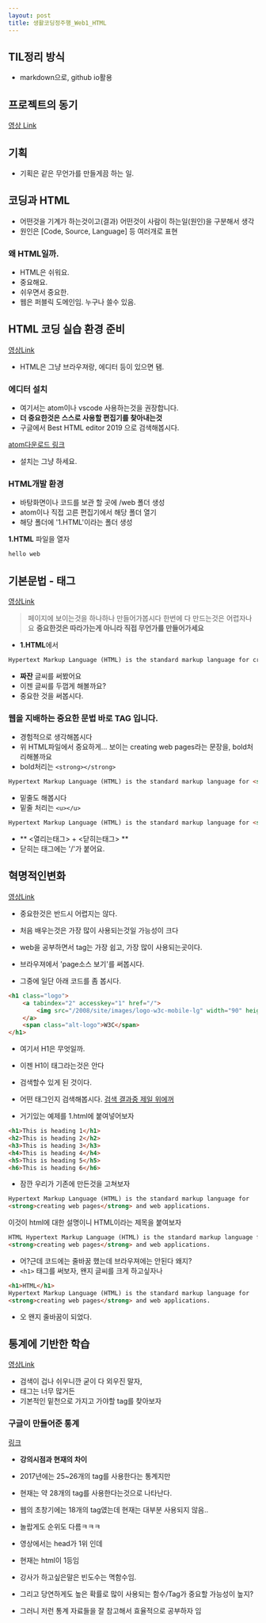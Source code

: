 ```yaml
---
layout: post
title: 생활코딩정주행_Web1_HTML
---
```


## TIL정리 방식

- markdown으로, github io활용

## 프로젝트의 동기

[영상 Link](https://opentutorials.org/course/3084/18437)

## 기획

- 기획은 같은 무언가를 만들게끔 하는 일.

## 코딩과 HTML

- 어떤것을 기계가 하는것이고(결과) 어떤것이 사람이 하는일(원인)을 구분해서 생각
- 원인은 [Code, Source, Language] 등 여러개로 표현

### 왜 HTML일까.

- HTML은 쉬워요.
- 중요해요.
- 쉬우면서 중요한.
- 웹은 퍼블릭 도메인임. 누구나 쓸수 있음.

## HTML 코딩 실습 환경 준비

[영상Link](https://opentutorials.org/course/3084/18448)

- HTML은 그냥 브라우져랑, 에디터 등이 있으면 됌.

### 에디터 설치

- 여기서는 atom이나 vscode 사용하는것을 권장합니다.
- **더 중요한것은 스스로 사용할 편집기를 찾아내는것**
- 구글에서 Best HTML editor 2019 으로 검색해봅시다.

[atom다운로드 링크](https://atom.io)

- 설치는 그냥 하세요.

### HTML개발 환경

- 바탕화면이나 코드를 보관 할 곳에 /web 폴더 생성
- atom이나 직접 고른 편집기에서 해당 폴더 열기
- 해당 폴더에 '1.HTML'이라는 폴더 생성

**1.HTML** 파일을 열자

```HTML
hello web
```

## 기본문법 - 태그

[영상Link](https://opentutorials.org/course/3084/18392)

> 페이지에 보이는것을 하나하나 만들어가봅시다
> 한번에 다 만드는것은 어렵자나요
> **중요한것은 따라가는게 아니라 직접 무언가를 만들어가세요**

- **1.HTML**에서

```HTML
Hypertext Markup Language (HTML) is the standard markup language for creating web pages and web applications.
```

- **짜잔** 글씨를 써봤어요
- 이젠 글씨를 두껍게 해볼까요?
- 중요한 것을 써봅시다.

### 웹을 지배하는 중요한 문법 바로 TAG 입니다.

- 경험적으로 생각해봅시다
- 위 HTML파일에서 중요하게... 보이는 creating web pages라는 문장을, bold처리해볼까요
- bold처리는 `<strong></strong>`

```HTML
Hypertext Markup Language (HTML) is the standard markup language for <strong>creating web pages</strong> and web applications.
```

- 밑줄도 해봅시다
- 밑줄 처리는 `<u></u>`

```HTML
Hypertext Markup Language (HTML) is the standard markup language for <strong>creating <u>web</u> pages</strong> and web applications.
```

- ** <열리는태그> + <닫히는태그> **
- 닫히는 태그에는 '/'가 붙어요.

## 혁명적인변화

[영상Link](https://opentutorials.org/course/3084/18400)

- 중요한것은 반드시 어렵지는 않다.
- 처음 배우는것은 가장 많이 사용되는것일 가능성이 크다
- web을 공부하면서 tag는 가장 쉽고, 가장 많이 사용되는곳이다.

- 브라우져에서 'page소스 보기'를 써봅시다.
- 그중에 일단 아래 코드를 좀 봅시다.

```HTML
<h1 class="logo">
    <a tabindex="2" accesskey="1" href="/">
        <img src="/2008/site/images/logo-w3c-mobile-lg" width="90" height="53" alt="W3C" />
    </a>
    <span class="alt-logo">W3C</span>
</h1>
```

- 여기서 H1은 무엇일까.
- 이젠 H1이 태그라는것은 안다
- 검색할수 있게 된 것이다.

- 어떤 태그인지 검색해봅시다.
  [검색 결과중 제일 위에꺼](https://www.w3schools.com/tags/tag_hn.asp)

- 거기있는 예제를 1.html에 붙여넣어보자

```html
<h1>This is heading 1</h1>
<h2>This is heading 2</h2>
<h3>This is heading 3</h3>
<h4>This is heading 4</h4>
<h5>This is heading 5</h5>
<h6>This is heading 6</h6>
```

- 잠깐 우리가 기존에 만든것을 고쳐보자

```html
Hypertext Markup Language (HTML) is the standard markup language for
<strong>creating web pages</strong> and web applications.
```

이것이 html에 대한 설명이니 HTML이라는 제목을 붙여보자

```html
HTML Hypertext Markup Language (HTML) is the standard markup language for
<strong>creating web pages</strong> and web applications.
```

- 어?근데 코드에는 줄바꿈 했는데 브라우져에는 안된다 왜지?
- `<h1>` 태그를 써보자, 왠지 글씨를 크게 하고싶자나

```html
<h1>HTML</h1>
Hypertext Markup Language (HTML) is the standard markup language for
<strong>creating web pages</strong> and web applications.
```

- 오 왠지 줄바꿈이 되었다.

## 통계에 기반한 학습

[영상Link](https://opentutorials.org/course/3084/18452)

- 검색이 겁나 쉬우니깐 굳이 다 외우진 말자,
- 태그는 너무 많거든
- 기본적인 밑천으로 가지고 가야할 tag를 찾아보자

### 구글이 만들어준 통계

[링크](https://advancedwebranking.com/html/)

- **강의시점과 현재의 차이**
- 2017년에는 25~26개의 tag를 사용한다는 통계지만
- 현재는 약 28개의 tag를 사용한다는것으로 나타난다.
- 웹의 초창기에는 18개의 tag였는데 현재는 대부분 사용되지 않음..
- 놀랍게도 순위도 다름ㅋㅋㅋ
- 영상에서는 head가 1위 인데
- 현재는 html이 1등임

- 강사가 하고싶은말은 빈도수는 멱함수임.
- 그리고 당연하게도 높은 확률로 많이 사용되는 함수/Tag가 중요할 가능성이 높지?
- 그러니 저런 통계 자료들을 잘 참고해서 효율적으로 공부하자 임
